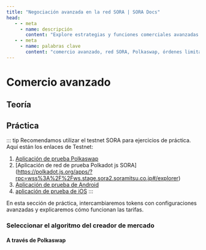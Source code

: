 ```yaml
---
title: "Negociación avanzada en la red SORA | SORA Docs"
head:
   - - meta
     - name: descripción
       content: "Explore estrategias y funciones comerciales avanzadas en el intercambio descentralizado Polkaswap de la red SORA. Obtenga información sobre órdenes limitadas, órdenes stop-loss y otras funcionalidades comerciales avanzadas que le permiten optimizar sus actividades comerciales y aprovechar las oportunidades de mercado dentro del ecosistema SORA. ".
   - - meta
     - name: palabras clave
       content: "comercio avanzado, red SORA, Polkaswap, órdenes limitadas, órdenes stop-loss, funcionalidades comerciales"
---
```


# Comercio avanzado

## Teoría

<!-- @include: /snippets/advanced-trading-theory.md -->

## Práctica

::: tip
Recomendamos utilizar el testnet SORA para ejercicios de práctica. Aquí están los enlaces de Testnet:

1. [Aplicación de prueba Polkaswap](https://test.polkaswap.io/)
2. [Aplicación de red de prueba Polkadot js SORA] (https://polkadot.js.org/apps/?rpc=wss%3A%2F%2Fws.stage.sora2.soramitsu.co.jp#/explorer)
3. [Aplicación de prueba de Android](https://play.google.com/store/apps/details?id=jp.co.soramitsu.sora.communitytesting&hl=en&gl=US)
4. [aplicación de prueba de iOS](https://testflight.apple.com/join/670hF438)
    :::

En esta sección de práctica, intercambiaremos tokens con configuraciones avanzadas y explicaremos cómo funcionan las tarifas.

### Seleccionar el algoritmo del creador de mercado

#### A través de Polkaswap

<!-- @include: /snippets/advanced-trading-polkaswap.md -->
